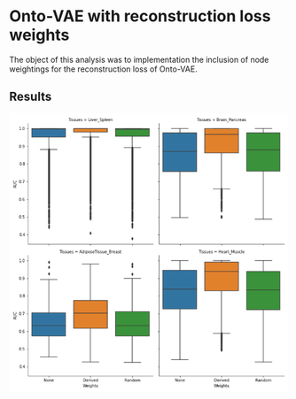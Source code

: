 # Onto-VAE with reconstruction loss weights

The object of this analysis was to implementation the inclusion of node weightings for the reconstruction loss of Onto-VAE.

## Results

<img src="images/AUC_boxplots.png">

